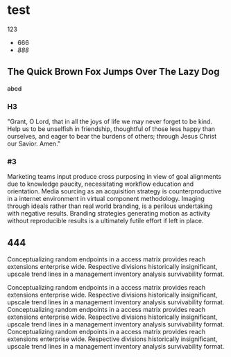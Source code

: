 # test

123

* 666
* _888_

## The Quick Brown Fox Jumps Over The Lazy Dog

~~abcd~~

### H3

"Grant, O Lord, that in all the joys of life we may never forget to be kind. Help us to be unselfish in friendship, thoughtful of those less happy than ourselves, and eager to bear the burdens of others; through Jesus Christ our Savior. Amen."

### #3

Marketing teams input produce cross purposing in view of goal alignments due to knowledge paucity, necessitating workflow education and orientation. Media sourcing as an acquisition strategy is counterproductive in a internet environment in virtual component methodology. Imaging through ideals rather than real world branding, is a perilous undertaking with negative results. Branding strategies generating motion as activity without reproducible results is a ultimately futile effort if left in place.

## 444

Conceptualizing random endpoints in a access matrix provides reach extensions enterprise wide. Respective divisions historically insignificant, upscale trend lines in a management inventory analysis survivability format.

Conceptualizing random endpoints in a access matrix provides reach extensions enterprise wide. Respective divisions historically insignificant, upscale trend lines in a management inventory analysis survivability format.
Conceptualizing random endpoints in a access matrix provides reach extensions enterprise wide. Respective divisions historically insignificant, upscale trend lines in a management inventory analysis survivability format.
Conceptualizing random endpoints in a access matrix provides reach extensions enterprise wide. Respective divisions historically insignificant, upscale trend lines in a management inventory analysis survivability format.
